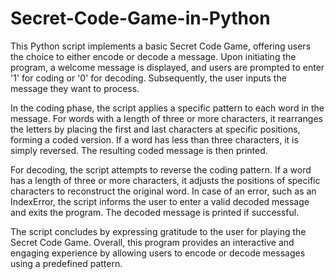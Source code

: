 # Secret-Code-Game-in-Python

This Python script implements a basic Secret Code Game, offering users the choice to either encode or decode a message. Upon initiating the program, a welcome message is displayed, and users are prompted to enter '1' for coding or '0' for decoding. Subsequently, the user inputs the message they want to process.

In the coding phase, the script applies a specific pattern to each word in the message. For words with a length of three or more characters, it rearranges the letters by placing the first and last characters at specific positions, forming a coded version. If a word has less than three characters, it is simply reversed. The resulting coded message is then printed.

For decoding, the script attempts to reverse the coding pattern. If a word has a length of three or more characters, it adjusts the positions of specific characters to reconstruct the original word. In case of an error, such as an IndexError, the script informs the user to enter a valid decoded message and exits the program. The decoded message is printed if successful.

The script concludes by expressing gratitude to the user for playing the Secret Code Game. Overall, this program provides an interactive and engaging experience by allowing users to encode or decode messages using a predefined pattern.
